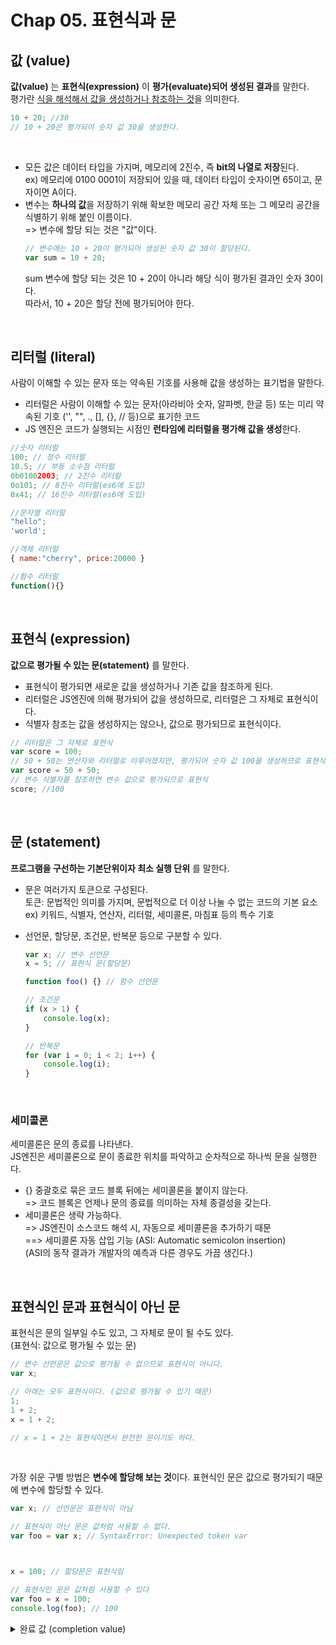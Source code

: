 # Chap 05. 표현식과 문

## 값 (value)

**값(value)** 는 **표현식(expression)** 이 **평가(evaluate)되어 생성된 결과**를 말한다.  
평가란 <u>식을 해석해서 값을 생성하거나 참조하는 것</u>을 의미한다.

```js
10 + 20; //30
// 10 + 20은 평가되어 숫자 값 30을 생성한다.
```

<br/>

-   모든 값은 데이터 타입을 가지며, 메모리에 2진수, 즉 **bit의 나열로 저장**된다.  
     ex) 메모리에 0100 0001이 저장되어 있을 때, 데이터 타입이 숫자이면 65이고, 문자이면 A이다.
-   변수는 **하나의 값**을 저장하기 위해 확보한 메모리 공간 자체 또는 그 메모리 공간을 식별하기 위해 붙인 이름이다.  
    => 변수에 할당 되는 것은 "값"이다.
    ```js
    // 변수에는 10 + 20이 평가되어 생성된 숫자 값 30이 할당된다.
    var sum = 10 + 20;
    ```
    sum 변수에 할당 되는 것은 10 + 20이 아니라 해당 식이 평가된 결과인 숫자 30이다.  
    따라서, 10 + 20은 할당 전에 평가되어야 한다.

<br/>

## 리터럴 (literal)

사람이 이해할 수 있는 문자 또는 약속된 기호를 사용해 값을 생성하는 표기법을 말한다.

-   리터럴은 사람이 이해할 수 있는 문자(아라비아 숫자, 알파벳, 한글 등) 또는 미리 약속된 기호 ('', "", ., [], {}, // 등)으로 표기한 코드
-   JS 엔진은 코드가 실행되는 시점인 **런타임에 리터럴을 평가해 값을 생성**한다.

```js
//숫자 리터럴
100; // 정수 리터럴
10.5; // 부동 소수점 리터럴
0b01002003; // 2진수 리터럴
0o101; // 8진수 리터럴(es6에 도입)
0x41; // 16진수 리터럴(es6에 도입)

//문자열 리터럴
"hello";
'world';

//객체 리터럴
{ name:"cherry", price:20000 }

//함수 리터럴
function(){}
```

<br/>

## 표현식 (expression)

**값으로 평가될 수 있는 문(statement)** 를 말한다.

-   표현식이 평가되면 새로운 값을 생성하거나 기존 값을 참조하게 된다.
-   리터럴은 JS엔진에 의해 평가되어 값을 생성하므로, 리터럴은 그 자체로 표현식이다.
-   식별자 참조는 값을 생성하지는 않으나, 값으로 평가되므로 표현식이다.

```js
// 리터럴은 그 자체로 표현식
var score = 100;
// 50 + 50는 연산자와 리터럴로 이루어졌지만, 평가되어 숫자 값 100을 생성하므로 표현식
var score = 50 + 50;
// 변수 식별자를 참조하면 변수 값으로 평가되므로 표현식
score; //100
```

<br/>

## 문 (statement)

**프로그램을 구선하는 기본단위이자 최소 실행 단위** 를 말한다.

-   문은 여러가지 토큰으로 구성된다.  
    토큰: 문법적인 의미를 가지며, 문법적으로 더 이상 나눌 수 없는 코드의 기본 요소  
     ex) 키워드, 식별자, 연산자, 리터럴, 세미콜론, 마침표 등의 특수 기호
-   선언문, 할당문, 조건문, 반복문 등으로 구분할 수 있다.

    ```js
    var x; // 변수 선언문
    x = 5; // 표현식 문(할당문)

    function foo() {} // 함수 선언문

    // 조건문
    if (x > 1) {
        console.log(x);
    }

    // 반복문
    for (var i = 0; i < 2; i++) {
        console.log(i);
    }
    ```

<br/>

### 세미콜론

세미콜론은 문의 종료를 나타낸다.  
JS엔진은 세미콜론으로 문이 종료한 위치를 파악하고 순차적으로 하나씩 문을 실행한다.

-   {} 중괄호로 묶은 코드 블록 뒤에는 세미콜론을 붙이지 않는다.  
    => 코드 블록은 언제나 문의 종료를 의미하는 자체 종결성을 갖는다.
-   세미콜론은 생략 가능하다.  
    => JS엔진이 소스코드 해석 시, 자동으로 세미콜론을 추가하기 때문  
    ==> 세미콜론 자동 삽입 기능 (ASI: Automatic semicolon insertion)  
    (ASI의 동작 결과가 개발자의 예측과 다른 경우도 가끔 생긴다.)

<br/>

## 표현식인 문과 표현식이 아닌 문

표현식은 문의 일부일 수도 있고, 그 자체로 문이 될 수도 있다.  
(표현식: 값으로 평가될 수 있는 문)

```js
// 변수 선언문은 값으로 평가될 수 없으므로 표현식이 아니다.
var x;

// 아래는 모두 표현식이다. (값으로 평가될 수 있기 때문)
1;
1 + 2;
x = 1 + 2;

// x = 1 + 2는 표현식이면서 완전한 문이기도 하다.
```

<br/>

가장 쉬운 구별 방법은 **변수에 할당해 보는 것**이다. 표현식인 문은 값으로 평가되기 때문에 변수에 할당할 수 있다.

```js
var x; // 선언문은 표현식이 아님

// 표현식이 아닌 문은 값처럼 사용할 수 없다.
var foo = var x; // SyntaxError: Unexpected token var



x = 100; // 할당문은 표현식임

// 표현식인 문은 값처럼 사용할 수 있다
var foo = x = 100;
console.log(foo); // 100
```

<details>
<summary>완료 값 (completion value)</summary>

크롬 개발자 도구에서 "표현식이 아닌 문"을 실행하면 언제나 undefined를 출력한다. 이를 완료 값이라고 한다. 완료 값은 표현식의 평가 결과가 아니다. 따라서 다른 값과 같이 변수에 할당할 수 없고, 참조할 수도 없다.
![image](https://github.com/dooli1971039/Modern-JS-Deep-Dive-Study/assets/70802352/3b2967d3-22de-4958-aba7-ed823df0a8ac)

크롬 개발자 도구에서 표현식인 문을 실행하면 언제나 평가된 값을 반환한다.
![image](https://github.com/dooli1971039/Modern-JS-Deep-Dive-Study/assets/70802352/a06be4c7-5eb0-4055-92e6-79fa30a06eac)

</details>
